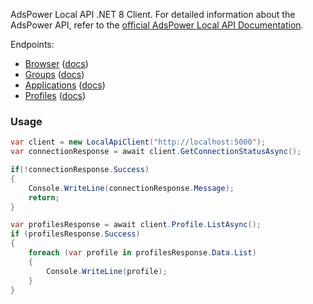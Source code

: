 AdsPower Local API .NET 8 Client. For detailed information about the AdsPower API, refer to
the [official AdsPower Local API Documentation](https://localapi-doc-en.adspower.com/).

Endpoints:
* [Browser](AdsPower.LocalApi/Browser/IBrowserApi.cs) ([docs](https://localapi-doc-en.adspower.com/docs/browser))
* [Groups](AdsPower.LocalApi/Group/IGroupApi.cs) ([docs](https://localapi-doc-en.adspower.com/docs/groups))
* [Applications](AdsPower.LocalApi/Application/IApplicationApi.cs) ([docs](https://localapi-doc-en.adspower.com/docs/extensions))
* [Profiles](AdsPower.LocalApi/Profile/IProfileApi.cs) ([docs](https://localapi-doc-en.adspower.com/docs/profiles))

### Usage

```csharp
var client = new LocalApiClient("http://localhost:5000");
var connectionResponse = await client.GetConnectionStatusAsync();

if(!connectionResponse.Success)
{
    Console.WriteLine(connectionResponse.Message);
    return;
}

var profilesResponse = await client.Profile.ListAsync();
if (profilesResponse.Success)
{
    foreach (var profile in profilesResponse.Data.List)
    {
        Console.WriteLine(profile);
    } 
}
```